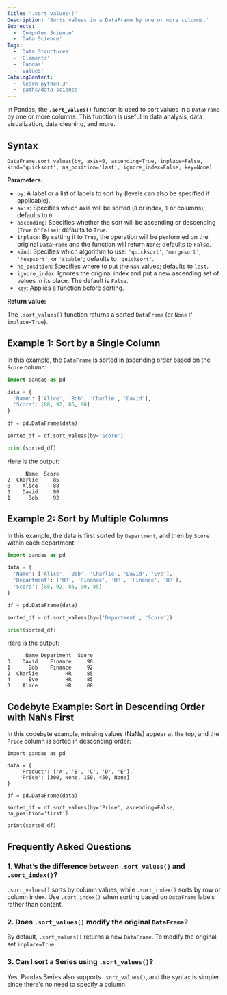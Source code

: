 ```yaml
---
Title: '.sort_values()'
Description: 'Sorts values in a DataFrame by one or more columns.'
Subjects:
  - 'Computer Science'
  - 'Data Science'
Tags:
  - 'Data Structures'
  - 'Elements'
  - 'Pandas'
  - 'Values'
CatalogContent:
  - 'learn-python-3'
  - 'paths/data-science'
---
```


In Pandas, the **`.sort_values()`** function is used to sort values in a `DataFrame` by one or more columns. This function is useful in data analysis, data visualization, data cleaning, and more.

## Syntax

```pseudo
DataFrame.sort_values(by, axis=0, ascending=True, inplace=False, kind='quicksort', na_position='last', ignore_index=False, key=None)
```

**Parameters:**

- `by`: A label or a list of labels to sort by (levels can also be specified if applicable).
- `axis`: Specifies which axis will be sorted (`0` or index, `1` or columns); defaults to `0`.
- `ascending`: Specifies whether the sort will be ascending or descending (`True` or `False`); defaults to `True`.
- `inplace`: By setting it to `True`, the operation will be performed on the original `DataFrame` and the function will return `None`; defaults to `False`.
- `kind`: Specifies which algorithm to use: `'quicksort'`, `'mergesort'`, `'heapsort'`, or `'stable'`; defaults to `'quicksort'`.
- `na_position`: Specifies where to put the `NaN` values; defaults to `last`.
- `ignore_index`: Ignores the original index and put a new ascending set of values in its place. The default is `False`.
- `key`: Applies a function before sorting.

**Return value:**

The `.sort_values()` function returns a sorted `DataFrame` (or `None` if `inplace=True`).

## Example 1: Sort by a Single Column

In this example, the `DataFrame` is sorted in ascending order based on the `Score` column:

```py
import pandas as pd

data = {
  'Name': ['Alice', 'Bob', 'Charlie', 'David'],
  'Score': [88, 92, 85, 90]
}

df = pd.DataFrame(data)

sorted_df = df.sort_values(by='Score')

print(sorted_df)
```

Here is the output:

```shell
      Name  Score
2  Charlie     85
0    Alice     88
3    David     90
1      Bob     92
```

## Example 2: Sort by Multiple Columns

In this example, the data is first sorted by `Department`, and then by `Score` within each department:

```py
import pandas as pd

data = {
  'Name': ['Alice', 'Bob', 'Charlie', 'David', 'Eve'],
  'Department': ['HR', 'Finance', 'HR', 'Finance', 'HR'],
  'Score': [88, 92, 85, 90, 85]
}

df = pd.DataFrame(data)

sorted_df = df.sort_values(by=['Department', 'Score'])

print(sorted_df)
```

Here is the output:

```shell
      Name Department  Score
3    David    Finance     90
1      Bob    Finance     92
2  Charlie         HR     85
4      Eve         HR     85
0    Alice         HR     88
```

## Codebyte Example: Sort in Descending Order with NaNs First

In this codebyte example, missing values (NaNs) appear at the top, and the `Price` column is sorted in descending order:

```codebyte/python
import pandas as pd

data = {
    'Product': ['A', 'B', 'C', 'D', 'E'],
    'Price': [300, None, 150, 450, None]
}

df = pd.DataFrame(data)

sorted_df = df.sort_values(by='Price', ascending=False, na_position='first')

print(sorted_df)
```

## Frequently Asked Questions

### 1. What’s the difference between `.sort_values()` and `.sort_index()`?

`.sort_values()` sorts by column values, while `.sort_index()` sorts by row or column index. Use `.sort_index()` when sorting based on `DataFrame` labels rather than content.

### 2. Does `.sort_values()` modify the original `DataFrame`?

By default, `.sort_values()` returns a new `DataFrame`. To modify the original, set `inplace=True`.

### 3. Can I sort a Series using `.sort_values()`?

Yes. Pandas Series also supports `.sort_values()`, and the syntax is simpler since there's no need to specify a column.
